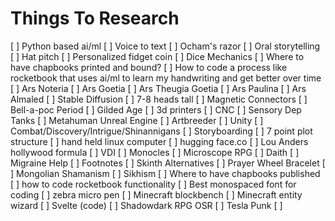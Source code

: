 # Things To Research

[ ] Python based ai/ml
[ ] Voice to text
[ ] Ocham's razor
[ ] Oral storytelling
[ ] Hat pitch
[ ] Personalized fidget coin
[ ] Dice Mechanics
[ ] Where to have chapbooks printed and bound?
[ ] How to code a process like rocketbook that uses ai/ml to learn my handwriting and get better over time
[ ] Ars Noteria
[ ] Ars Goetia
[ ] Ars Theugia Goetia
[ ] Ars Paulina
[ ] Ars Almaled
[ ] Stable Diffusion
[ ] 7-8 heads tall
[ ] Magnetic Connectors
[ ] Bell-a-poc Period
[ ] Gilded Age
[ ] 3d printers
[ ] CNC
[ ] Sensory Dep Tanks
[ ] Metahuman Unreal Engine
[ ] Artbreeder
[ ] Unity
[ ] Combat/Discovery/Intrigue/Shinannigans
[ ] Storyboarding
[ ] 7 point plot structure
[ ] hand held linux computer
[ ] hugging face.co
[ ] Lou Anders hollywood formula
[ ] VDI
[ ] Monocles
[ ] Microscope RPG
[ ] Daith
[ ] Migraine Help
[ ] Footnotes
[ ] Skinth Alternatives
[ ] Prayer Wheel Bracelet
[ ] Mongolian Shamanism
[ ] Sikhism
[ ] Where to have chapbooks published
[ ] how to code rocketbook functionality
[ ] Best monospaced font for coding
[ ] zebra micro pen
[ ] Minecraft blockbench
[ ] Minecraft entity wizard
[ ] Svelte (code)
[ ] Shadowdark RPG OSR
[ ] Tesla Punk
[ ]

